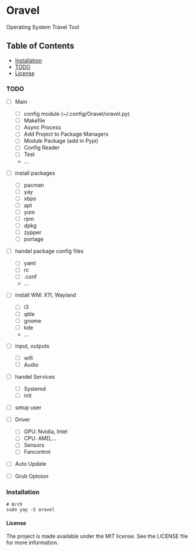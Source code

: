 # Oravel
Operating System Travel Tool

## Table of Contents
- [Installation](#installation)
- [TODO](#todo)
- [License](#license)


### TODO
- [ ] Main
  - [ ] config module (~/.config/Oravel/oravel.py)
  - [ ] Makefile
  - [ ] Async Process
  - [ ] Add Project to Package Managers
  - [ ] Module Package (add in Pypi)
  - [ ] Config Reader
  - [ ] Test
  - ...

- [ ] install packages
  - [ ] pacman
  - [ ] yay
  - [ ] xbps
  - [ ] apt
  - [ ] yum
  - [ ] rpm
  - [ ] dpkg
  - [ ] zypper
  - [ ] portage
- [ ] handel package config files
  - [ ] yaml
  - [ ] rc
  - [ ] .conf
  - ...
- [ ] install WM: X11, Wayland
  - [ ] i3
  - [ ] qtile
  - [ ] gnome
  - [ ] kde
  - ...
- [ ] input, outputs
  - [ ] wifi
  - [ ] Audio
- [ ] handel Services
  - [ ] Systemd
  - [ ] init
- [ ] setup user
- [ ] Driver
  - [ ] GPU: Nvidia, Intel
  - [ ] CPU: AMD,...
  - [ ] Sensors
  - [ ] Fancontrol
- [ ] Auto Update
- [ ] Grub Optoion

### Installation

```shell
# Arch
sudo yay -S oravel
```


#### License
The project is made available under the MIT license. See the LICENSE file for more information.
